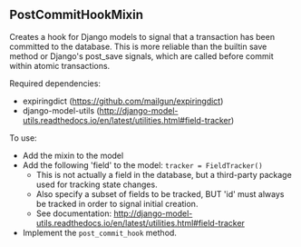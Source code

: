 ## PostCommitHookMixin

Creates a hook for Django models to signal that a transaction has been committed to the database.  This is more reliable than the
builtin save method or Django's post_save signals, which are called before commit within atomic transactions.

Required dependencies:
* expiringdict (https://github.com/mailgun/expiringdict)
* django-model-utils (http://django-model-utils.readthedocs.io/en/latest/utilities.html#field-tracker)

To use:
* Add the mixin to the model
* Add the following 'field' to the model:
    `tracker = FieldTracker()`
  * This is not actually a field in the database, but a third-party package used for tracking state
  changes.
  * Also specify a subset of fields to be tracked, BUT 'id' must always be tracked in order to signal
  initial creation.
  * See documentation: http://django-model-utils.readthedocs.io/en/latest/utilities.html#field-tracker
* Implement the `post_commit_hook` method.
